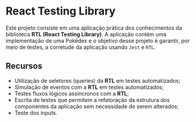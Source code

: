 # React Testing Library

Este projeto consiste em uma aplicação prática dos conhecimentos da biblioteca **RTL (React Testing Library)**. A aplicação contém uma implementação de uma Pokédex e o objetivo desse projeto é garantir, por meio de testes, a corretude da aplicação usando `Jest` e `RTL`.

## Recursos

- Utilização de seletores (queries) da **RTL** em testes automatizados;
- Simulação de eventos com a **RTL** em testes automatizados;
- Testes fluxos lógicos assíncronos com a **RTL**;
- Escrita de testes que permitem a refatoração da estrutura dos componentes da aplicação sem necessidade de serem alterados;
- Teste dos inputs.
